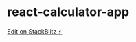 # react-calculator-app

[Edit on StackBlitz ⚡️](https://stackblitz.com/edit/stackblitz-starters-ac81vn)